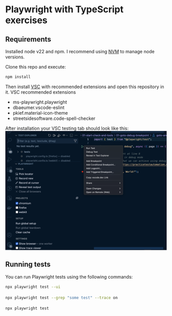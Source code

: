 # Playwright with TypeScript exercises

## Requirements

Installed node v22 and npm. I recommend using [NVM](https://github.com/nvm-sh/nvm) to manage node versions.

Clone this repo and execute:

```bash
npm install
```

Then install [VSC](https://code.visualstudio.com/) with recommended extensions and open this repository in it.
VSC recommended extensions

- ms-playwright.playwright
- dbaeumer.vscode-eslint
- pkief.material-icon-theme
- streetsidesoftware.code-spell-checker

After installation your VSC testing tab should look like this:
![VSC Playwright Test Tab](vsc-pw-config.png)

## Running tests

You can run Playwright tests using the following commands:

```bash
npx playwright test --ui

npx playwright test --grep "some test" --trace on

npx playwright test
```
